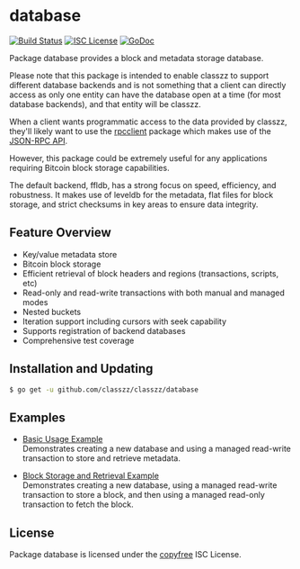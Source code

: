 database
========

[![Build Status](https://travis-ci.org/bourbaki-czz/classzz.png?branch=master)](https://travis-ci.org/bourbaki-czz/classzz)
[![ISC License](http://img.shields.io/badge/license-ISC-blue.svg)](http://copyfree.org)
[![GoDoc](https://img.shields.io/badge/godoc-reference-blue.svg)](http://godoc.org/github.com/classzz/classzz/database)

Package database provides a block and metadata storage database.

Please note that this package is intended to enable classzz to support different
database backends and is not something that a client can directly access as only
one entity can have the database open at a time (for most database backends),
and that entity will be classzz.

When a client wants programmatic access to the data provided by classzz, they'll
likely want to use the [rpcclient](https://github.com/classzz/classzz/tree/master/rpcclient)
package which makes use of the [JSON-RPC API](https://github.com/classzz/classzz/tree/master/docs/json_rpc_api.md).

However, this package could be extremely useful for any applications requiring
Bitcoin block storage capabilities.

The default backend, ffldb, has a strong focus on speed, efficiency, and
robustness.  It makes use of leveldb for the metadata, flat files for block
storage, and strict checksums in key areas to ensure data integrity.

## Feature Overview

- Key/value metadata store
- Bitcoin block storage
- Efficient retrieval of block headers and regions (transactions, scripts, etc)
- Read-only and read-write transactions with both manual and managed modes
- Nested buckets
- Iteration support including cursors with seek capability
- Supports registration of backend databases
- Comprehensive test coverage

## Installation and Updating

```bash
$ go get -u github.com/classzz/classzz/database
```

## Examples

* [Basic Usage Example](http://godoc.org/github.com/classzz/classzz/database#example-package--BasicUsage)  
  Demonstrates creating a new database and using a managed read-write
  transaction to store and retrieve metadata.

* [Block Storage and Retrieval Example](http://godoc.org/github.com/classzz/classzz/database#example-package--BlockStorageAndRetrieval)  
  Demonstrates creating a new database, using a managed read-write transaction
  to store a block, and then using a managed read-only transaction to fetch the
  block.

## License

Package database is licensed under the [copyfree](http://copyfree.org) ISC
License.
